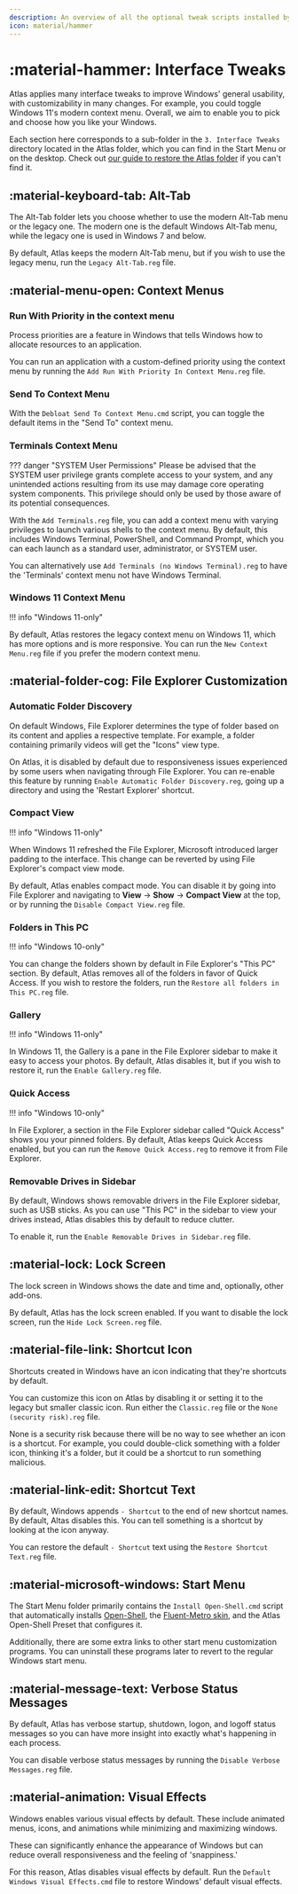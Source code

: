 ```yaml
---
description: An overview of all the optional tweak scripts installed by the AtlasOS playbook
icon: material/hammer
---
```


# :material-hammer: Interface Tweaks

Atlas applies many interface tweaks to improve Windows' general usability, with customizability in many changes. For example, you could toggle Windows 11's modern context menu. Overall, we aim to enable you to pick and choose how you like your Windows.

Each section here corresponds to a sub-folder in the `3. Interface Tweaks` directory located in the Atlas folder, which you can find in the Start Menu or on the desktop. Check out [our guide to restore the Atlas folder](../../../faq-and-troubleshooting/common-questions/atlas-folder-missing.md) if you can't find it.

## :material-keyboard-tab: Alt-Tab

The Alt-Tab folder lets you choose whether to use the modern Alt-Tab menu or the legacy one. The modern one is the default Windows Alt-Tab menu, while the legacy one is used in Windows 7 and below.

By default, Atlas keeps the modern Alt-Tab menu, but if you wish to use the legacy menu, run the `Legacy Alt-Tab.reg` file.

## :material-menu-open: Context Menus

### Run With Priority in the context menu

Process priorities are a feature in Windows that tells Windows how to allocate resources to an application.

You can run an application with a custom-defined priority using the context menu by running the `Add Run With Priority In Context Menu.reg` file.

### Send To Context Menu

With the `Debloat Send To Context Menu.cmd` script, you can toggle the default items in the "Send To" context menu.

### Terminals Context Menu

??? danger "SYSTEM User Permissions"
    Please be advised that the SYSTEM user privilege grants complete access to your system, and any unintended actions resulting from its use may damage core operating system components. This privilege should only be used by those aware of its potential consequences.

With the `Add Terminals.reg` file, you can add a context menu with varying privileges to launch various shells to the context menu. By default, this includes Windows Terminal, PowerShell, and Command Prompt, which you can each launch as a standard user, administrator, or SYSTEM user.

You can alternatively use `Add Terminals (no Windows Terminal).reg` to have the 'Terminals' context menu not have Windows Terminal.

### Windows 11 Context Menu

!!! info "Windows 11-only"

By default, Atlas restores the legacy context menu on Windows 11, which has more options and is more responsive. You can run the `New Context Menu.reg` file if you prefer the modern context menu.

## :material-folder-cog: File Explorer Customization

### Automatic Folder Discovery

On default Windows, File Explorer determines the type of folder based on its content and applies a respective template. For example, a folder containing primarily videos will get the "Icons" view type.

On Atlas, it is disabled by default due to responsiveness issues experienced by some users when navigating through File Explorer. You can re-enable this feature by running `Enable Automatic Folder Discovery.reg`, going up a directory and using the 'Restart Explorer' shortcut.

### Compact View

!!! info "Windows 11-only"

When Windows 11 refreshed the File Explorer, Microsoft introduced larger padding to the interface. This change can be reverted by using File Explorer's compact view mode.

By default, Atlas enables compact mode. You can disable it by going into File Explorer and navigating to **View** -> **Show** -> **Compact View** at the top, or by running the `Disable Compact View.reg` file.

### Folders in This PC

!!! info "Windows 10-only"

You can change the folders shown by default in File Explorer's "This PC" section. By default, Atlas removes all of the folders in favor of Quick Access. If you wish to restore the folders, run the `Restore all folders in This PC.reg` file.

### Gallery

!!! info "Windows 11-only"

In Windows 11, the Gallery is a pane in the File Explorer sidebar to make it easy to access your photos. By default, Atlas disables it, but if you wish to restore it, run the `Enable Gallery.reg` file.

### Quick Access

!!! info "Windows 10-only"

In File Explorer, a section in the File Explorer sidebar called "Quick Access" shows you your pinned folders. By default, Atlas keeps Quick Access enabled, but you can run the `Remove Quick Access.reg` to remove it from File Explorer.

### Removable Drives in Sidebar

By default, Windows shows removable drivers in the File Explorer sidebar, such as USB sticks. As you can use "This PC" in the sidebar to view your drives instead, Atlas disables this by default to reduce clutter.

To enable it, run the `Enable Removable Drives in Sidebar.reg` file.

## :material-lock: Lock Screen

The lock screen in Windows shows the date and time and, optionally, other add-ons.

By default, Atlas has the lock screen enabled. If you want to disable the lock screen, run the `Hide Lock Screen.reg` file.

## :material-file-link: Shortcut Icon

Shortcuts created in Windows have an icon indicating that they're shortcuts by default.

You can customize this icon on Atlas by disabling it or setting it to the legacy but smaller classic icon. Run either the `Classic.reg` file or the `None (security risk).reg` file.

None is a security risk because there will be no way to see whether an icon is a shortcut. For example, you could double-click something with a folder icon, thinking it's a folder, but it could be a shortcut to run something malicious.

## :material-link-edit: Shortcut Text

By default, Windows appends `- Shortcut` to the end of new shortcut names. By default, Altas disables this. You can tell something is a shortcut by looking at the icon anyway.

You can restore the default `- Shortcut` text using the `Restore Shortcut Text.reg` file.

## :material-microsoft-windows: Start Menu

The Start Menu folder primarily contains the `Install Open-Shell.cmd` script that automatically installs [Open-Shell](https://open-shell.github.io/Open-Shell-Menu/), the [Fluent-Metro skin](https://github.com/bonzibudd/Fluent-Metro), and the Atlas Open-Shell Preset that configures it.

Additionally, there are some extra links to other start menu customization programs. You can uninstall these programs later to revert to the regular Windows start menu.

## :material-message-text: Verbose Status Messages

By default, Atlas has verbose startup, shutdown, logon, and logoff status messages so you can have more insight into exactly what's happening in each process.

You can disable verbose status messages by running the `Disable Verbose Messages.reg` file.

## :material-animation: Visual Effects

Windows enables various visual effects by default. These include animated menus, icons, and animations while minimizing and maximizing windows.

These can significantly enhance the appearance of Windows but can reduce overall responsiveness and the feeling of 'snappiness.'

For this reason, Atlas disables visual effects by default. Run the `Default Windows Visual Effects.cmd` file to restore Windows' default visual effects.
